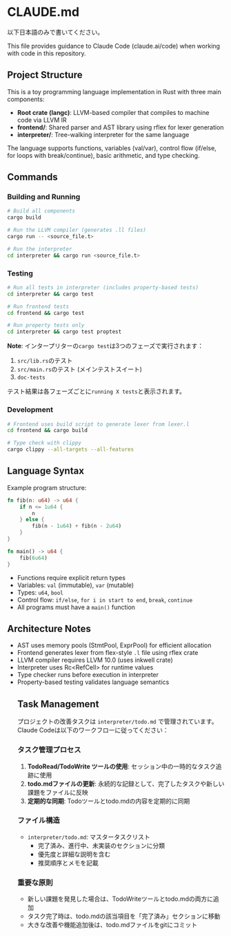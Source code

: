 # CLAUDE.md
以下日本語のみで書いてください。

This file provides guidance to Claude Code (claude.ai/code) when working with code in this repository.

## Project Structure

This is a toy programming language implementation in Rust with three main components:

- **Root crate (langc)**: LLVM-based compiler that compiles to machine code via LLVM IR
- **frontend/**: Shared parser and AST library using rflex for lexer generation
- **interpreter/**: Tree-walking interpreter for the same language

The language supports functions, variables (val/var), control flow (if/else, for loops with break/continue), basic arithmetic, and type checking.

## Commands

### Building and Running

```bash
# Build all components
cargo build

# Run the LLVM compiler (generates .ll files)
cargo run -- <source_file.t>

# Run the interpreter 
cd interpreter && cargo run <source_file.t>
```

### Testing

```bash
# Run all tests in interpreter (includes property-based tests)
cd interpreter && cargo test

# Run frontend tests
cd frontend && cargo test

# Run property tests only
cd interpreter && cargo test proptest
```

**Note**: インタープリターの`cargo test`は3つのフェーズで実行されます：
1. `src/lib.rs`のテスト
2. `src/main.rs`のテスト (メインテストスイート)
3. `doc-tests`

テスト結果は各フェーズごとに`running X tests`と表示されます。

### Development

```bash
# Frontend uses build script to generate lexer from lexer.l
cd frontend && cargo build

# Type check with clippy
cargo clippy --all-targets --all-features
```

## Language Syntax

Example program structure:
```rust
fn fib(n: u64) -> u64 {
    if n <= 1u64 {
        n
    } else {
        fib(n - 1u64) + fib(n - 2u64)
    }
}

fn main() -> u64 {
    fib(6u64)
}
```

- Functions require explicit return types
- Variables: `val` (immutable), `var` (mutable)
- Types: `u64`, `bool`
- Control flow: `if/else`, `for i in start to end`, `break`, `continue`
- All programs must have a `main()` function

## Architecture Notes

- AST uses memory pools (StmtPool, ExprPool) for efficient allocation
- Frontend generates lexer from flex-style `.l` file using rflex crate
- LLVM compiler requires LLVM 10.0 (uses inkwell crate)
- Interpreter uses Rc<RefCell<Object>> for runtime values
- Type checker runs before execution in interpreter
- Property-based testing validates language semantics

## Task Management

プロジェクトの改善タスクは `interpreter/todo.md` で管理されています。Claude Codeは以下のワークフローに従ってください：

### タスク管理プロセス
1. **TodoRead/TodoWrite ツールの使用**: セッション中の一時的なタスク追跡に使用
2. **todo.mdファイルの更新**: 永続的な記録として、完了したタスクや新しい課題をファイルに反映
3. **定期的な同期**: Todoツールとtodo.mdの内容を定期的に同期

### ファイル構造
- `interpreter/todo.md`: マスタータスクリスト
  - 完了済み、進行中、未実装のセクションに分類
  - 優先度と詳細な説明を含む
  - 推奨順序とメモを記載

### 重要な原則
- 新しい課題を発見した場合は、TodoWriteツールとtodo.mdの両方に追加
- タスク完了時は、todo.mdの該当項目を「完了済み」セクションに移動
- 大きな改善や機能追加後は、todo.mdファイルをgitにコミット
